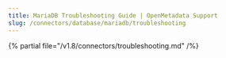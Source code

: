 ```yaml
---
title: MariaDB Troubleshooting Guide | OpenMetadata Support
slug: /connectors/database/mariadb/troubleshooting
---
```


{% partial file="/v1.8/connectors/troubleshooting.md" /%}
